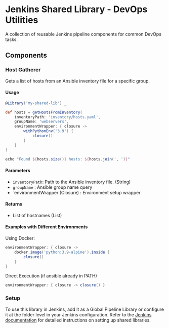 # Jenkins Shared Library - DevOps Utilities

A collection of reusable Jenkins pipeline components for common DevOps tasks.

## Components

### Host Gatherer

Gets a list of hosts from an Ansible inventory file for a specific group.

#### Usage
```groovy
@Library('my-shared-lib') _

def hosts = getHostsFromInventory(
    inventoryPath: 'inventory/hosts.yaml',
    groupName: 'webservers',
    environmentWrapper: { closure ->
        withPythonEnv('3.9') {
            closure()
        }
    }
)

echo "Found ${hosts.size()} hosts: ${hosts.join(', ')}"
```
#### Parameters
- `inventoryPath`: Path to the Ansible inventory file. (String)
- `groupName` : Ansible group name query
- `environmentWrapper (Closure) : Environment setup wrapper

#### Returns
- List of hostnames (List<String>)

#### Examples with Different Environments
Using Docker:
```groovy
environmentWrapper: { closure ->
    docker.image('python:3.9-alpine').inside {
        closure()
    }
}
```

Direct Execution (if ansible already in PATH)
```groovy
environmentWrapper: { closure -> closure() }
```

### Setup
To use this library in Jenkins, add it as a Global Pipeline Library or configure it at the folder level in your Jenkins configuration.
Refer to the [Jenkins documentation](https://www.jenkins.io/doc/book/pipeline/shared-libraries/) for detailed instructions on setting up shared libraries.

